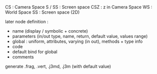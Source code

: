 CS : Camera Space
S / SS :  Screen space
CSZ : z in Camera Space
WS : World Space
SS : Screen space (2D)

later node definition :
- name (display / symbolic + concrete)
- parameters (in/out type, name, return, default value, values range)
- global : uniform, attributes, varying (in out), methods + type info
- code
- default bind for global 
- comments

generate .frag, .vert, .j3md, .j3m (with default value)


